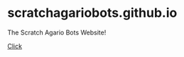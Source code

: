 # scratchagariobots.github.io
The Scratch Agario Bots Website!

<a href = "http://scratchagariobots.github.io">Click</a>
